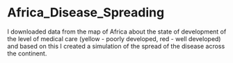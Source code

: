 # Africa_Disease_Spreading
 I downloaded data from the map of Africa about the state of development of the level of medical care (yellow - poorly developed, red - well developed) and based on this I created a simulation of the spread of the disease across the continent.
